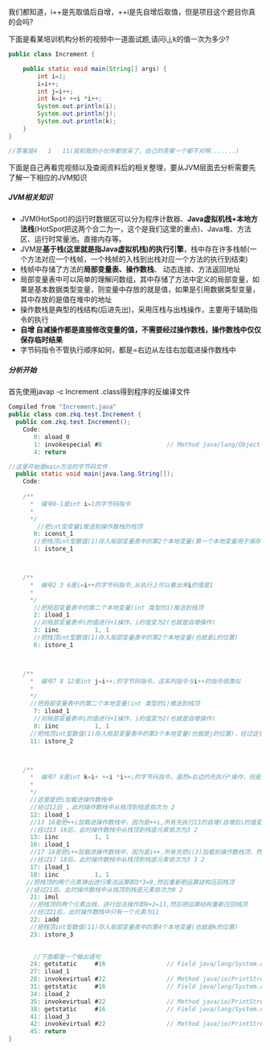 

我们都知道，i++是先取值后自增，++i是先自增后取值，但是项目这个题目你真的会吗?




下面是看某培训机构分析的视频中一道面试题,请问i,j,k的值一次为多少?
```java
public class Increment {

	public static void main(String[] args) {
		int i=1;
		i=i++;
		int j=i++;
		int k=i+ ++i *i++;
		System.out.println(i);
		System.out.println(j);
		System.out.println(k);
	}
}

//答案是4   1   11(我和我的小伙伴都惊呆了，自己的答案一个都不对啊.......)
```



下面是自己再看完视频以及查阅资料后的相关整理，要从JVM层面去分析需要先了解一下相应的JVM知识

##### JVM相关知识
- JVM(HotSpot)的运行时数据区可以分为程序计数器、**Java虚拟机栈+本地方法栈**(HotSpot把这两个合二为一，这个是我们这里的重点)、Java堆、方法区、运行时常量池。直接内存等。
- JVM是**基于栈(这里就是指Java虚拟机栈)的执行引擎**，栈中存在许多栈帧(一个方法对应一个栈帧，一个栈帧的入栈到出栈对应一个方法的执行到结束)
- 栈帧中存储了方法的**局部变量表、操作数栈**、 动态连接、方法返回地址
- 局部变量表中可以简单的理解问数组，其中存储了方法中定义的局部变量，如果是基本数据类型变量，则变量中存放的就是值，如果是引用数据类型变量，其中存放的是值在堆中的地址
- 操作数栈是典型的栈结构(后进先出)，采用压栈与出栈操作，主要用于辅助指令的执行
- **自增 自减操作都是直接修改变量的值，不需要经过操作数栈，操作数栈中仅仅保存临时结果**
- 字节码指令不管执行顺序如何，都是=右边从左往右加载进操作数栈中

##### 分析开始
首先使用javap -c Increment .class得到程序的反编译文件
```java
Compiled from "Increment.java"
public class com.zkq.test.Increment {
  public com.zkq.test.Increment();
    Code:
       0: aload_0
       1: invokespecial #8                  // Method java/lang/Object."<init>":()V
       4: return

//这里开始是main方法的字节码文件
  public static void main(java.lang.String[]);
    Code:
    
    /**
      *  编号0-1是int i=1的字节码指令
      *
      */
        //把int型变量1推送到操作数栈的栈顶
       0: iconst_1
       //把栈顶int型数值(1)存入局部变量表中的第2个本地变量(第一个本地变量用于保存this)        
       1: istore_1



    /**
      *  编号2 3 6是i=i++的字节码指令,从执行上可以看出来i的值是1
      *
      */
       //把局部变量表中的第二个本地变量(int 类型的1)推送到栈顶
       2: iload_1
       //对局部变量表中i的值进行+1操作，i的值变为2(也就是自增操作)
       3: iinc          1, 1
       //把栈顶int型数值(1)存入局部变量表中的第2个本地变量(也就是i的位置)        
       6: istore_1



    /**
      *  编号7 8 12是int j=i++;的字节码指令，这系列指令与i++的指令很类似
      *
      */
      //把局部变量表中的第二个本地变量(int 类型的1)推送到栈顶
       7: iload_1
       //对局部变量表中i的值进行+1操作，i的值变为2(也就是自增操作)
       8: iinc          1, 1
      //把栈顶int型数值(1)存入局部变量表中的第3个本地变量(也就是j的位置)，经过这步，j的值为1，i的值变为2
      11: istore_2



    /**
      *  编号7 8是int k=i+ ++i *i++;的字节码指令，虽然=右边的先执行*操作，但是是按照从左到右依次加载进操作数栈中
      *
      */
      //这里是把i加载进操作数栈中
      //经过12后 ，此时操作数栈中从栈顶到栈底依次为 2
      12: iload_1
      //13 16是把++i加载进操作数栈中，因为是++i,所有先执行13的自增(自增后i的值变为3)，后加载i到操作数栈顶
      //经过13 16后，此时操作数栈中从栈顶到栈底元素依次为3 2
      13: iinc          1, 1
      16: iload_1
      //17 18是把i++加载进操作数栈中，因为是i++,所有先把i(3)加载到操作数栈顶，然后对局部变量表中i的值自增1
      //经过17 18后，此时操作数栈中从栈顶到栈底元素依次为3 3 2
      17: iload_1
      18: iinc          1, 1
     //把栈顶的两个元素弹出进行乘法运算即3*3=9,然后重新把运算结构压回栈顶
     //经过21后，此时操作数栈中从栈顶到栈底元素依次为9 2
      21: imul
      //把栈顶的两个元素出栈，进行加法操作即9+2=11,然后把运算结构重新压回栈顶
      //经过21后，此时操作数栈中只有一个元素为11
      22: iadd
      //把栈顶int型数值(11)存入局部变量表中的第4个本地变量(也就是k的位置)
      23: istore_3
      

       //下面都是一个输出语句
      24: getstatic     #16                 // Field java/lang/System.out:Ljava/io/PrintStream;
      27: iload_1
      28: invokevirtual #22                 // Method java/io/PrintStream.println:(I)V
      31: getstatic     #16                 // Field java/lang/System.out:Ljava/io/PrintStream;
      34: iload_2
      35: invokevirtual #22                 // Method java/io/PrintStream.println:(I)V
      38: getstatic     #16                 // Field java/lang/System.out:Ljava/io/PrintStream;
      41: iload_3
      42: invokevirtual #22                 // Method java/io/PrintStream.println:(I)V
      45: return
}
```
